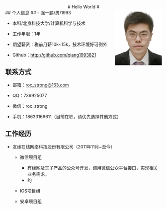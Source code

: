 <center>
# Hello World #
</center>
## 个人信息 ##

<img src="icon.jpg" width = "150" height = "180" alt="图片名称" align="right" />
- 强一鹏/男/1993

- 本科/北京科技大学/计算机科学与技术

- 工作年限：1年

- 期望薪资：税前月薪10k~15k，技术环境好可例外

- Github：<a href="http://github.com/qiang1993821">http://github.com/qiang1993821</a>


## 联系方式 ##

- 邮箱：roc_strong@163.com

- QQ：736925077

- 微信：roc_strong

- 手机：18633166611（目前在职，请优先选择其他方式）

## 工作经历 ##

- 友缘在线网络科技股份有限公司（2011年11月~至今）
	- 微信项目组
	
		- 有缘网及其子产品的公众号开发，调用微信公众平台接口，实现相关业务需求。
		- 的

	- IOS项目组
	- 安卓项目组
